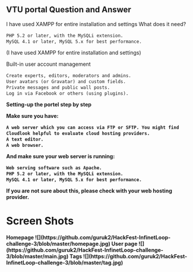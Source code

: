 

VTU portal
Question and Answer 
-----------------------------

I have used XAMPP for entire installation and settings
What does it need?

    PHP 5.2 or later, with the MySQLi extension.
    MySQL 4.1 or later, MySQL 5.x for best performance.
	
(I have used XAMPP for entire installation and settings)

Built-in user account management

    Create experts, editors, moderators and admins.
    User avatars (or Gravatar) and custom fields.
    Private messages and public wall posts.
    Log in via Facebook or others (using plugins).
	
<b>Setting-up the portel step by step

Make sure you have:

    A web server which you can access via FTP or SFTP. You might find Cloudlook helpful to evaluate cloud hosting providers.
    A text editor.
    A web browser.

And make sure your web server is running:

    Web serving software such as Apache.
    PHP 5.2 or later, with the MySQLi extension.
    MySQL 4.1 or later, MySQL 5.x for best performance.

If you are not sure about this, please check with your web hosting provider.
<h1>Screen Shots</h1>
Homepage
![](https://github.com/guruk2/HackFest-InfinetLoop-challenge-3/blob/master/homepage.jpg)
User page
![](https://github.com/guruk2/HackFest-InfinetLoop-challenge-3/blob/master/main.jpg)
Tags
![](https://github.com/guruk2/HackFest-InfinetLoop-challenge-3/blob/master/tag.jpg)
